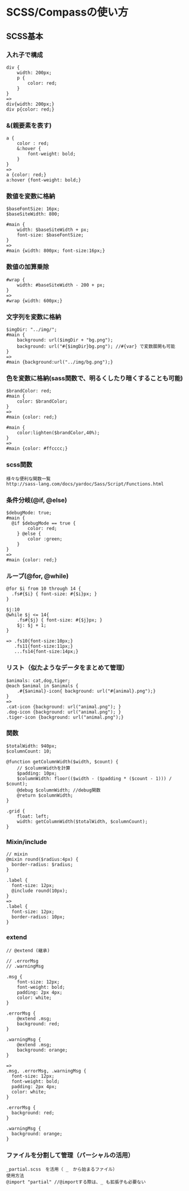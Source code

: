 # SCSS/Compassの使い方

## SCSS基本

### 入れ子で構成

    div {
    	width: 200px;
    	p {
    		color: red;
    	}
    }
    =>
    div{width: 200px;}
    div p{color: red;}

### &(親要素を表す)

    a {
    	color : red;
    	&:hover {
    		font-weight: bold;
    	}
    }
    =>
    a {color: red;}
    a:hover {font-weight: bold;}

### 数値を変数に格納

    $baseFontSize: 16px;
    $baseSiteWidth: 800;

    #main {
    	width: $baseSiteWidth + px;
    	font-size: $baseFontSize;
    }
    =>
    #main {width: 800px; font-size:16px;}

### 数値の加算乗除

    #wrap {
    	width: #baseSiteWidth - 200 + px;
    }
    =>
    #wrap {width: 600px;}

### 文字列を変数に格納

    $imgDir: "../img/";
    #main {
    	background: url($imgDir + "bg.png");
    	background: url("#{$imgDir}bg.png"); //#{var} で変数展開も可能
    }
    =>
    #main {background:url("../img/bg.png");}

### 色を変数に格納(sass関数で、明るくしたり暗くすることも可能)

    $brandColor: red;
    #main {
    	color: $brandColor;
    }
    =>
    #main {color: red;}

    #main {
    	color:lighten($brandColor,40%);
    }
    =>
    #main {color: #ffcccc;}

### scss関数

    様々な便利な関数一覧
    http://sass-lang.com/docs/yardoc/Sass/Script/Functions.html

### 条件分岐(@if, @else)

    $debugMode: true;
    #main {
      @if $debugMode == true {
            color: red;
      	} @else {
      		color :green;
      	}
    }
    =>
    #main {color: red;}

### ループ(@for, @while)

    @for $i from 10 through 14 {
      .fs#{$i} { font-size: #{$i}px; }
    }

    $j:10
    @while $j <= 14{
    	.fs#{$j} { font-size: #{$j}px; }
        $j: $j + 1;
    }

    => .fs10{font-size:10px;}
       .fs11{font-size:11px;}
       ...fs14{font-size:14px;}

### リスト（似たようなデータをまとめて管理）

    $animals: cat,dog,tiger;
    @each $animal in $animals {
    	.#{$animal}-icon{ background: url("#{animal}.png");}
    }
    =>
    .cat-icon {background: url("animal.png"); }
    .dog-icon {background: url("animal.png"); }
    .tiger-icon {background: url("animal.png");}

### 関数

    $totalWidth: 940px;
    $columnCount: 10;

	@function getColumnWidth($width, $count) {
	    // $columnWidthを計算
	    $padding: 10px;
	    $columnWidth: floor(($width - ($padding * ($count - 1))) / $count);
	    @debug $columnWidth; //debug関数
	    @return $columnWidth;
	}

	.grid {
	    float: left;
	    width: getColumnWidth($totalWidth, $columnCount);
	}

### Mixin/include

    // mixin
    @mixin round($radius:4px) {
      border-radius: $radius;
    }

    .label {
      font-size: 12px;
      @include round(10px);
    }
    =>
    .label {
      font-size: 12px;
      border-radius: 10px;
    }

### extend

    // @extend (継承)

	// .errorMsg
	// .warningMsg

	.msg {
	    font-size: 12px;
	    font-weight: bold;
	    padding: 2px 4px;
	    color: white;
	}

	.errorMsg {
	    @extend .msg;
	    background: red;
	}

	.warningMsg {
	    @extend .msg;
	    background: orange;
	}

	=>
	.msg, .errorMsg, .warningMsg {
      font-size: 12px;
      font-weight: bold;
      padding: 2px 4px;
      color: white;
    }

    .errorMsg {
      background: red;
    }

    .warningMsg {
      background: orange;
    }



### ファイルを分割して管理（パーシャルの活用）

    _partial.scss　を活用（ _　から始まるファイル）
    使用方法
    @import "partial" //@importする際は、_ も拡張子も必要ない



